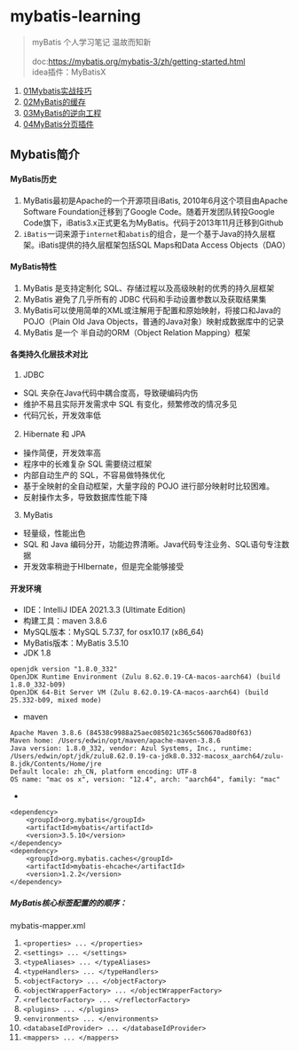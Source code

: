 # mybatis-learning

>
> myBatis 个人学习笔记 温故而知新<br/><br/>
> doc:https://mybatis.org/mybatis-3/zh/getting-started.html <br/>
> idea插件：MyBatisX
>

1. <a target="_blank" href="https://github.com/why168/mybatis-learning/blob/main/01Mybatis实战技巧.md">01Mybatis实战技巧</a>
2. <a target="_blank" href="https://github.com/why168/mybatis-learning/blob/main/01Mybatis实战技巧.md">02MyBatis的缓存</a>
3. <a target="_blank" href="https://github.com/why168/mybatis-learning/blob/main/01Mybatis实战技巧.md">03MyBatis的逆向工程</a>
4. <a target="_blank" href="https://github.com/why168/mybatis-learning/blob/main/01Mybatis实战技巧.md">04MyBatis分页插件</a>


## Mybatis简介

#### MyBatis历史

1. MyBatis最初是Apache的一个开源项目iBatis, 2010年6月这个项目由Apache Software Foundation迁移到了Google Code。随着开发团队转投Google
  Code旗下，iBatis3.x正式更名为MyBatis。代码于2013年11月迁移到Github
2. `iBatis`一词来源于`internet`和`abatis`的组合，是一个基于Java的持久层框架。iBatis提供的持久层框架包括SQL Maps和Data Access Objects（DAO）

#### MyBatis特性

1. MyBatis 是支持定制化 SQL、存储过程以及高级映射的优秀的持久层框架
2. MyBatis 避免了几乎所有的 JDBC 代码和手动设置参数以及获取结果集
3. MyBatis可以使用简单的XML或注解用于配置和原始映射，将接口和Java的POJO（Plain Old Java Objects，普通的Java对象）映射成数据库中的记录
4. MyBatis 是一个 半自动的ORM（Object Relation Mapping）框架

#### 各类持久化层技术对比

1. JDBC

- SQL 夹杂在Java代码中耦合度高，导致硬编码内伤
- 维护不易且实际开发需求中 SQL 有变化，频繁修改的情况多见
- 代码冗长，开发效率低

2. Hibernate 和 JPA

- 操作简便，开发效率高
- 程序中的长难复杂 SQL 需要绕过框架
- 内部自动生产的 SQL，不容易做特殊优化
- 基于全映射的全自动框架，大量字段的 POJO 进行部分映射时比较困难。
- 反射操作太多，导致数据库性能下降

3. MyBatis

- 轻量级，性能出色
- SQL 和 Java 编码分开，功能边界清晰。Java代码专注业务、SQL语句专注数据
- 开发效率稍逊于HIbernate，但是完全能够接受

#### 开发环境

- IDE：IntelliJ IDEA 2021.3.3 (Ultimate Edition)
- 构建工具：maven 3.8.6
- MySQL版本：MySQL 5.7.37, for osx10.17 (x86_64)
- MyBatis版本：MyBatis 3.5.10
- JDK 1.8

```shell
openjdk version "1.8.0_332"
OpenJDK Runtime Environment (Zulu 8.62.0.19-CA-macos-aarch64) (build 1.8.0_332-b09)
OpenJDK 64-Bit Server VM (Zulu 8.62.0.19-CA-macos-aarch64) (build 25.332-b09, mixed mode)
```

* maven

```shell
Apache Maven 3.8.6 (84538c9988a25aec085021c365c560670ad80f63)
Maven home: /Users/edwin/opt/maven/apache-maven-3.8.6
Java version: 1.8.0_332, vendor: Azul Systems, Inc., runtime: /Users/edwin/opt/jdk/zulu8.62.0.19-ca-jdk8.0.332-macosx_aarch64/zulu-8.jdk/Contents/Home/jre
Default locale: zh_CN, platform encoding: UTF-8
OS name: "mac os x", version: "12.4", arch: "aarch64", family: "mac"
```

*

```shell
<dependency>
    <groupId>org.mybatis</groupId>
    <artifactId>mybatis</artifactId>
    <version>3.5.10</version>
</dependency>
<dependency>
    <groupId>org.mybatis.caches</groupId>
    <artifactId>mybatis-ehcache</artifactId>
    <version>1.2.2</version>
</dependency>
```

##### MyBatis核心标签配置的的顺序：

mybatis-mapper.xml

1. `<properties> ... </properties>`
2. `<settings> ... </settings>`
3. `<typeAliases> ... </typeAliases>`
4. `<typeHandlers> ... </typeHandlers>`
5. `<objectFactory> ... </objectFactory>`
6. `<objectWrapperFactory> ... </objectWrapperFactory>`
7. `<reflectorFactory> ... </reflectorFactory>`
8. `<plugins> ... </plugins>`
9. `<environments> ... </environments>`
10. `<databaseIdProvider> ... </databaseIdProvider>`
11. `<mappers> ... </mappers>`

